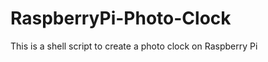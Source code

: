 RaspberryPi-Photo-Clock
=======================
This is a shell script to create a photo clock on Raspberry Pi
